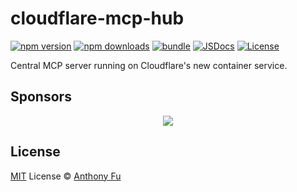 # cloudflare-mcp-hub

[![npm version][npm-version-src]][npm-version-href]
[![npm downloads][npm-downloads-src]][npm-downloads-href]
[![bundle][bundle-src]][bundle-href]
[![JSDocs][jsdocs-src]][jsdocs-href]
[![License][license-src]][license-href]

Central MCP server running on Cloudflare's new container service.

## Sponsors

<p align="center">
  <a href="https://cdn.jsdelivr.net/gh/antfu/static/sponsors.svg">
    <img src='https://cdn.jsdelivr.net/gh/antfu/static/sponsors.svg'/>
  </a>
</p>

## License

[MIT](./LICENSE) License © [Anthony Fu](https://github.com/antfu)

<!-- Badges -->

[npm-version-src]: https://img.shields.io/npm/v/cloudflare-mcp-hub?style=flat&colorA=080f12&colorB=1fa669
[npm-version-href]: https://npmjs.com/package/cloudflare-mcp-hub
[npm-downloads-src]: https://img.shields.io/npm/dm/cloudflare-mcp-hub?style=flat&colorA=080f12&colorB=1fa669
[npm-downloads-href]: https://npmjs.com/package/cloudflare-mcp-hub
[bundle-src]: https://img.shields.io/bundlephobia/minzip/cloudflare-mcp-hub?style=flat&colorA=080f12&colorB=1fa669&label=minzip
[bundle-href]: https://bundlephobia.com/result?p=cloudflare-mcp-hub
[license-src]: https://img.shields.io/github/license/antfu/cloudflare-mcp-hub.svg?style=flat&colorA=080f12&colorB=1fa669
[license-href]: https://github.com/antfu/cloudflare-mcp-hub/blob/main/LICENSE
[jsdocs-src]: https://img.shields.io/badge/jsdocs-reference-080f12?style=flat&colorA=080f12&colorB=1fa669
[jsdocs-href]: https://www.jsdocs.io/package/cloudflare-mcp-hub
